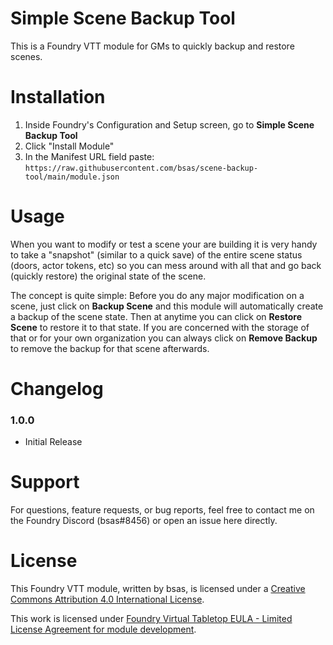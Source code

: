 # Simple Scene Backup Tool
This is a Foundry VTT module for GMs to quickly backup and restore scenes.


# Installation
1. Inside Foundry's Configuration and Setup screen, go to **Simple Scene Backup Tool**
2. Click "Install Module"
3. In the Manifest URL field paste: `https://raw.githubusercontent.com/bsas/scene-backup-tool/main/module.json`


# Usage

When you want to modify or test a scene your are building it is very handy to take a "snapshot" (similar to a quick save) of the entire scene status (doors, actor tokens, etc) so you can mess around with all that and go back (quickly restore) the original state of the scene.

The concept is quite simple: Before you do any major modification on a scene, just click on **Backup Scene** and this module will automatically create a backup of the scene state. Then at anytime you can click on **Restore Scene** to restore it to that state. If you are concerned with the storage of that or for your own organization you can always click on **Remove Backup** to remove the backup for that scene afterwards.

# Changelog
### 1.0.0
- Initial Release

# Support
For questions, feature requests, or bug reports, feel free to contact me on the Foundry Discord (bsas#8456) or open an issue here directly.

# License
This Foundry VTT module, written by bsas, is licensed under a [Creative Commons Attribution 4.0 International License](https://creativecommons.org/licenses/by/4.0/).

This work is licensed under [Foundry Virtual Tabletop EULA - Limited License Agreement for module development](https://foundryvtt.com/article/license/).